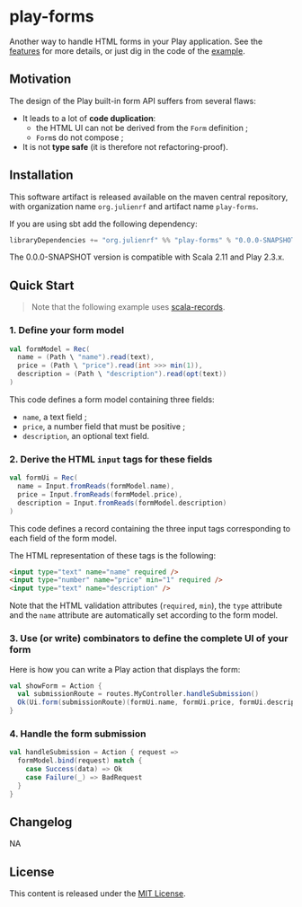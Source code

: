 # play-forms

Another way to handle HTML forms in your Play application. See the [features](https://github.com/julienrf/play-forms/blob/master/forms/src/test/scala/julienrf/forms/ui/InputTest.scala) for more details, or just dig in the code of the [example](https://github.com/julienrf/play-forms/tree/master/example).

## Motivation

The design of the Play built-in form API suffers from several flaws:

- It leads to a lot of **code duplication**:
    - the HTML UI can not be derived from the `Form` definition ;
    - `Form`s do not compose ;
- It is not **type safe** (it is therefore not refactoring-proof).

## Installation

This software artifact is released available on the maven central repository, with organization name `org.julienrf` and artifact name `play-forms`.

If you are using sbt add the following dependency:

```scala
libraryDependencies += "org.julienrf" %% "play-forms" % "0.0.0-SNAPSHOT"
```

The 0.0.0-SNAPSHOT version is compatible with Scala 2.11 and Play 2.3.x.

## Quick Start

> Note that the following example uses [scala-records](https://github.com/scala-records/scala-records).

### 1. Define your form model

```scala
val formModel = Rec(
  name = (Path \ "name").read(text),
  price = (Path \ "price").read(int >>> min(1)),
  description = (Path \ "description").read(opt(text))
)
```

This code defines a form model containing three fields:

- `name`, a text field ;
- `price`, a number field that must be positive ;
- `description`, an optional text field.

### 2. Derive the HTML `input` tags for these fields

```scala
val formUi = Rec(
  name = Input.fromReads(formModel.name),
  price = Input.fromReads(formModel.price),
  description = Input.fromReads(formModel.description)
)
```

This code defines a record containing the three input tags corresponding to each field of the form model.

The HTML representation of these tags is the following:

```html
<input type="text" name="name" required />
<input type="number" name="price" min="1" required />
<input type="text" name="description" />
```

Note that the HTML validation attributes (`required`, `min`), the `type` attribute and the `name` attribute are automatically set according to the form model.

### 3. Use (or write) combinators to define the complete UI of your form

Here is how you can write a Play action that displays the form:

```scala
val showForm = Action {
  val submissionRoute = routes.MyController.handleSubmission()
  Ok(Ui.form(submissionRoute)(formUi.name, formUi.price, formUi.description))
}
```

### 4. Handle the form submission

```scala
val handleSubmission = Action { request =>
  formModel.bind(request) match {
    case Success(data) => Ok
    case Failure(_) => BadRequest
  }
}
```

## Changelog

NA

## License

This content is released under the [MIT License](http://opensource.org/licenses/mit-license.php).